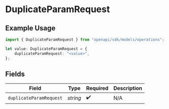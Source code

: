 # DuplicateParamRequest

## Example Usage

```typescript
import { DuplicateParamRequest } from "openapi/sdk/models/operations";

let value: DuplicateParamRequest = {
    duplicateParamRequest: "<value>",
};
```

## Fields

| Field                   | Type                    | Required                | Description             |
| ----------------------- | ----------------------- | ----------------------- | ----------------------- |
| `duplicateParamRequest` | *string*                | :heavy_check_mark:      | N/A                     |